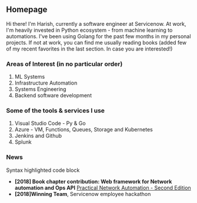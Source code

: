 ## Homepage

Hi there! I'm Harish, currently a software engineer at Servicenow. 
At work, I'm heavily invested in Python ecosystem - from machine learning to automations.
I've been using Golang for the past few months in my personal projects. If not at work, you can find me usually reading books (added few of my recent favorites in the last section. In case you are interested!)

### Areas of Interest (in no particular order)
1. ML Systems
2. Infrastructure Automation
3. Systems Engineering
4. Backend software development

### Some of the tools & services I use
1. Visual Studio Code - Py & Go
2. Azure - VM, Functions, Queues, Storage and Kubernetes
3. Jenkins and Github
4. Splunk

### News
Syntax highlighted code block
- **[2018] Book chapter contribution: Web framework for Network automation and Ops API** [Practical Network Automation - Second Edition](https://www.packtpub.com/product/practical-network-automation-second-edition/9781789955651)
- **[2018]Winning Team**, Servicenow employee hackathon

